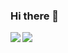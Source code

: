 ### Hi there 👋

<a href="https://github.com/pop-ketle/github-readme-stats">
  <img align="left" src="https://github-readme-stats.vercel.app/api?username=pop-ketle&theme=darcula&show_icons=true&count_private=true" />
</a>
<a href="https://github.com/pop-ketle/github-readme-stats">
  <img align="left" src="https://github-readme-stats.vercel.app/api/top-langs/?username=pop-ketle" />
</a>

<!--
**pop-ketle/pop-ketle** is a ✨ _special_ ✨ repository because its `README.md` (this file) appears on your GitHub profile.

Here are some ideas to get you started:

- 🔭 I’m currently working on ...
- 🌱 I’m currently learning ...
- 👯 I’m looking to collaborate on ...
- 🤔 I’m looking for help with ...
- 💬 Ask me about ...
- 📫 How to reach me: ...
- 😄 Pronouns: ...
- ⚡ Fun fact: ...
-->

